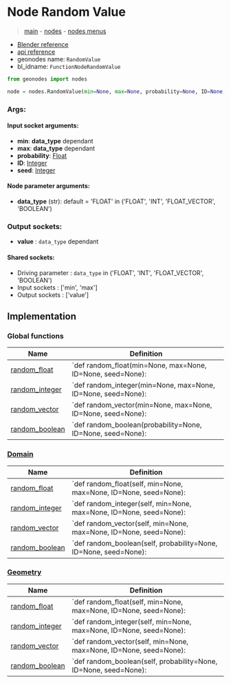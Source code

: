 # Node Random Value

> [main](../structure.md) - [nodes](nodes.md) - [nodes menus](nodes_menus.md)

- [Blender reference](https://docs.blender.org/manual/en/latest/modeling/geometry_nodes/utilities/random_value.html)
- [api reference](https://docs.blender.org/api/current/bpy.types.FunctionNodeRandomValue.html)
- geonodes name: `RandomValue`
- bl_idname: `FunctionNodeRandomValue`

```python
from geonodes import nodes

node = nodes.RandomValue(min=None, max=None, probability=None, ID=None, seed=None, data_type='FLOAT')
```

### Args:

#### Input socket arguments:

- **min**: **data_type** dependant
- **max**: **data_type** dependant
- **probability**: [Float](Float.md)
- **ID**: [Integer](Integer.md)
- **seed**: [Integer](Integer.md)

#### Node parameter arguments:

- **data_type** (str): default = 'FLOAT' in ('FLOAT', 'INT', 'FLOAT_VECTOR', 'BOOLEAN')

### Output sockets:

- **value** : ``data_type`` dependant

#### Shared sockets:

- Driving parameter : ``data_type`` in ('FLOAT', 'INT', 'FLOAT_VECTOR', 'BOOLEAN')
- Input sockets  : ['min', 'max']
- Output sockets : ['value']
## Implementation

### Global functions

| Name | Definition |
|------|------------|
 | [random_float](A.md#random_float) | `def random_float(min=None, max=None, ID=None, seed=None): |
 | [random_integer](A.md#random_integer) | `def random_integer(min=None, max=None, ID=None, seed=None): |
 | [random_vector](A.md#random_vector) | `def random_vector(min=None, max=None, ID=None, seed=None): |
 | [random_boolean](A.md#random_boolean) | `def random_boolean(probability=None, ID=None, seed=None): |

### [Domain](Domain.md)

| Name | Definition |
|------|------------|
 | [random_float](Domain.md#random_float) | `def random_float(self, min=None, max=None, ID=None, seed=None): |
 | [random_integer](Domain.md#random_integer) | `def random_integer(self, min=None, max=None, ID=None, seed=None): |
 | [random_vector](Domain.md#random_vector) | `def random_vector(self, min=None, max=None, ID=None, seed=None): |
 | [random_boolean](Domain.md#random_boolean) | `def random_boolean(self, probability=None, ID=None, seed=None): |

### [Geometry](Geometry.md)

| Name | Definition |
|------|------------|
 | [random_float](Geometry.md#random_float) | `def random_float(self, min=None, max=None, ID=None, seed=None): |
 | [random_integer](Geometry.md#random_integer) | `def random_integer(self, min=None, max=None, ID=None, seed=None): |
 | [random_vector](Geometry.md#random_vector) | `def random_vector(self, min=None, max=None, ID=None, seed=None): |
 | [random_boolean](Geometry.md#random_boolean) | `def random_boolean(self, probability=None, ID=None, seed=None): |

